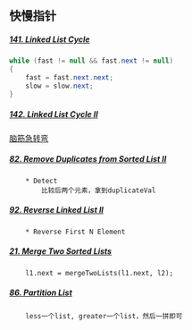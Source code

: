 ## 快慢指针
##### [141. Linked List Cycle](https://leetcode.com/submissions/detail/387395058/)
```java
while (fast != null && fast.next != null)
{
    fast = fast.next.next;
    slow = slow.next;
}
```
##### [142. Linked List Cycle II](https://leetcode.com/submissions/detail/387401076/)
  [脑筋急转弯](https://github.com/amaolll123/fucking-algorithm/blob/master/%E7%AE%97%E6%B3%95%E6%80%9D%E7%BB%B4%E7%B3%BB%E5%88%97/%E5%8F%8C%E6%8C%87%E9%92%88%E6%8A%80%E5%B7%A7.md)

##### [82. Remove Duplicates from Sorted List II](https://leetcode.com/submissions/detail/392099579/)
```
    * Detect 
        比较后两个元素，拿到duplicateVal
```

##### [92. Reverse Linked List II](https://leetcode.com/submissions/detail/392122532/)
```
    * Reverse First N Element
```

##### [21. Merge Two Sorted Lists](https://leetcode.com/submissions/detail/392133795/)
```
    l1.next = mergeTwoLists(l1.next, l2);
```

##### [86. Partition List](https://leetcode.com/problems/partition-list/)
```
    less一个list, greater一个list，然后一拼即可
```
